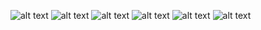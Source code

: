 ![alt text](<../Pictures/Screenshots/Screenshot from 2025-10-16 10-04-37.png>) ![alt text](<../Pictures/Screenshots/Screenshot from 2025-10-16 10-13-56.png>) ![alt text](<../Pictures/Screenshots/Screenshot from 2025-10-16 10-14-48.png>) ![alt text](<../Pictures/Screenshots/Screenshot from 2025-10-16 10-16-52.png>) ![alt text](<../Pictures/Screenshots/Screenshot from 2025-10-16 10-17-43.png>) ![alt text](<../Pictures/Screenshots/Screenshot from 2025-10-16 10-18-05.png>)